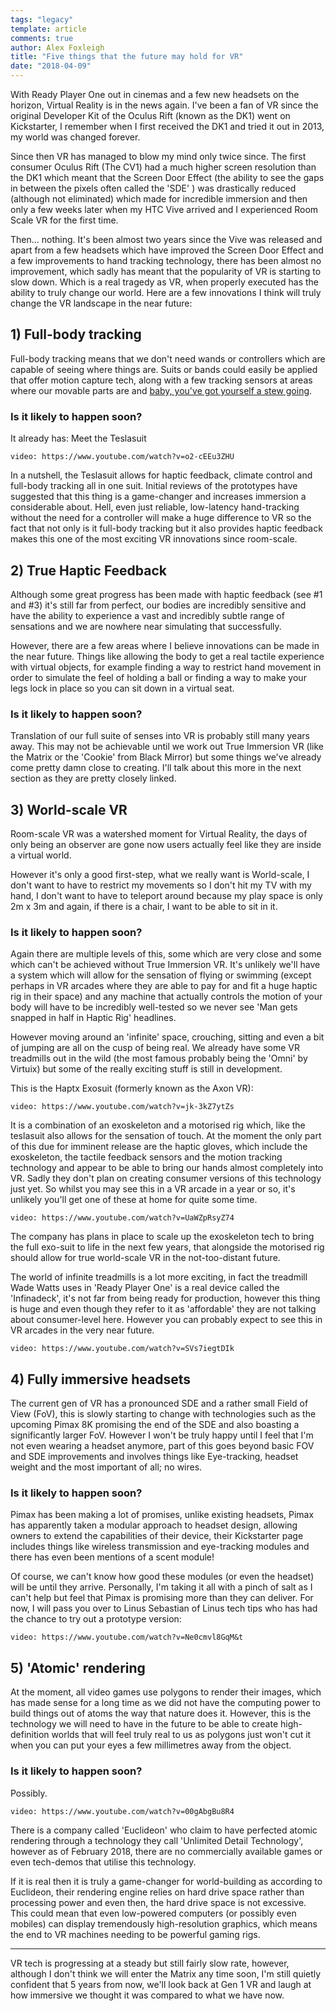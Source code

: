 ```yaml
---
tags: "legacy"
template: article 
comments: true 
author: Alex Foxleigh
title: "Five things that the future may hold for VR"
date: "2018-04-09"
---
```


With Ready Player One out in cinemas and a few new headsets on the horizon, Virtual Reality is in the news again. I've been a fan of VR since the original Developer Kit of the Oculus Rift (known as the DK1) went on Kickstarter, I remember when I first received the DK1 and tried it out in 2013, my world was changed forever.

<!-- end -->

Since then VR has managed to blow my mind only twice since. The first consumer Oculus Rift (The CV1) had a much higher screen resolution than the DK1 which meant that the Screen Door Effect (the ability to see the gaps in between the pixels often called the 'SDE' ) was drastically reduced (although not eliminated) which made for incredible immersion and then only a few weeks later when my HTC Vive arrived and I experienced Room Scale VR for the first time.

Then... nothing. It's been almost two years since the Vive was released and apart from a few headsets which have improved the Screen Door Effect and a few improvements to hand tracking technology, there has been almost no improvement, which sadly has meant that the popularity of VR is starting to slow down. Which is a real tragedy as VR, when properly executed has the ability to truly change our world. Here are a few innovations I think will truly change the VR landscape in the near future:

## 1) Full-body tracking

Full-body tracking means that we don't need wands or controllers which are capable of seeing where things are. Suits or bands could easily be applied that offer motion capture tech, along with a few tracking sensors at areas where our movable parts are and [baby, you've got yourself a stew going](https://www.youtube.com/watch?v=Sr2PlqXw03Y).

### Is it likely to happen soon?

It already has: Meet the Teslasuit

`video: https://www.youtube.com/watch?v=o2-cEEu3ZHU`

In a nutshell, the Teslasuit allows for haptic feedback, climate control and full-body tracking all in one suit. Initial reviews of the prototypes have suggested that this thing is a game-changer and increases immersion a considerable about. Hell, even just reliable, low-latency hand-tracking without the need for a controller will make a huge difference to VR so the fact that not only is it full-body tracking but it also provides haptic feedback makes this one of the most exciting VR innovations since room-scale.

## 2) True Haptic Feedback

Although some great progress has been made with haptic feedback (see #1 and #3) it's still far from perfect, our bodies are incredibly sensitive and have the ability to experience a vast and incredibly subtle range of sensations and we are nowhere near simulating that successfully.

However, there are a few areas where I believe innovations can be made in the near future. Things like allowing the body to get a real tactile experience with virtual objects, for example finding a way to restrict hand movement in order to simulate the feel of holding a ball or finding a way to make your legs lock in place so you can sit down in a virtual seat.

### Is it likely to happen soon?

Translation of our full suite of senses into VR is probably still many years away. This may not be achievable until we work out True Immersion VR (like the Matrix or the 'Cookie' from Black Mirror) but some things we've already come pretty damn close to creating. I'll talk about this more in the next section as they are pretty closely linked.

## 3) World-scale VR

Room-scale VR was a watershed moment for Virtual Reality, the days of only being an observer are gone now users actually feel like they are inside a virtual world.

However it's only a good first-step, what we really want is World-scale, I don't want to have to restrict my movements so I don't hit my TV with my hand, I don't want to have to teleport around because my play space is only 2m x 3m and again, if there is a chair, I want to be able to sit in it.

### Is it likely to happen soon?

Again there are multiple levels of this, some which are very close and some which can't be achieved without True Immersion VR. It's unlikely we'll have a system which will allow for the sensation of flying or swimming (except perhaps in VR arcades where they are able to pay for and fit a huge haptic rig in their space) and any machine that actually controls the motion of your body will have to be incredibly well-tested so we never see 'Man gets snapped in half in Haptic Rig' headlines.

However moving around an 'infinite' space, crouching, sitting and even a bit of jumping are all on the cusp of being real. We already have some VR treadmills out in the wild (the most famous probably being the 'Omni' by Virtuix) but some of the really exciting stuff is still in development.

This is the Haptx Exosuit (formerly known as the Axon VR):

`video: https://www.youtube.com/watch?v=jk-3kZ7ytZs`

It is a combination of an exoskeleton and a motorised rig which, like the teslasuit also allows for the sensation of touch. At the moment the only part of this due for imminent release are the haptic gloves, which include the exoskeleton, the tactile feedback sensors and the motion tracking technology and appear to be able to bring our hands almost completely into VR. Sadly they don't plan on creating consumer versions of this technology just yet. So whilst you may see this in a VR arcade in a year or so, it's unlikely you'll get one of these at home for quite some time.

`video: https://www.youtube.com/watch?v=UaWZpRsyZ74`

The company has plans in place to scale up the exoskeleton tech to bring the full exo-suit to life in the next few years, that alongside the motorised rig should allow for true world-scale VR in the not-too-distant future.

The world of infinite treadmills is a lot more exciting, in fact the treadmill Wade Watts uses in 'Ready Player One' is a real device called the 'Infinadeck', it's not far from being ready for production, however this thing is huge and even though they refer to it as 'affordable' they are not talking about consumer-level here. However you can probably expect to see this in VR arcades in the very near future.

`video: https://www.youtube.com/watch?v=SVs7iegtDIk`


## 4) Fully immersive headsets

The current gen of VR has a pronounced SDE and a rather small Field of View (FoV), this is slowly starting to change with technologies such as the upcoming Pimax 8K promising the end of the SDE and also boasting a significantly larger FoV. However I won't be truly happy until I feel that I'm not even wearing a headset anymore, part of this goes beyond basic FOV and SDE improvements and involves things like Eye-tracking, headset weight and the most important of all; no wires.

### Is it likely to happen soon?

Pimax has been making a lot of promises, unlike existing headsets, Pimax has apparently taken a modular approach to headset design, allowing owners to extend the capabilities of their device, their Kickstarter page includes things like wireless transmission and eye-tracking modules and there has even been mentions of a scent module!

Of course, we can't know how good these modules (or even the headset) will be until they arrive. Personally, I'm taking it all with a pinch of salt as I can't help but feel that Pimax is promising more than they can deliver. For now, I will pass you over to Linus Sebastian of Linus tech tips who has had the chance to try out a prototype version:

`video: https://www.youtube.com/watch?v=Ne0cmvl8GqM&t`

## 5) 'Atomic' rendering

At the moment, all video games use polygons to render their images, which has made sense for a long time as we did not have the computing power to build things out of atoms the way that nature does it. However, this is the technology we will need to have in the future to be able to create high-definition worlds that will feel truly real to us as polygons just won't cut it when you can put your eyes a few millimetres away from the object.

### Is it likely to happen soon?

Possibly.

`video: https://www.youtube.com/watch?v=00gAbgBu8R4`

There is a company called 'Euclideon' who claim to have perfected atomic rendering through a technology they call 'Unlimited Detail Technology', however as of February 2018, there are no commercially available games or even tech-demos that utilise this technology.

If it is real then it is truly a game-changer for world-building as according to Euclideon, their rendering engine relies on hard drive space rather than processing power and even then, the hard drive space is not excessive. This could mean that even low-powered computers (or possibly even mobiles) can display tremendously high-resolution graphics, which means the end to VR machines needing to be powerful gaming rigs.

* * *

VR tech is progressing at a steady but still fairly slow rate, however, although I don't think we will enter the Matrix any time soon, I'm still quietly confident that 5 years from now, we'll look back at Gen 1 VR and laugh at how immersive we thought it was compared to what we have now.
